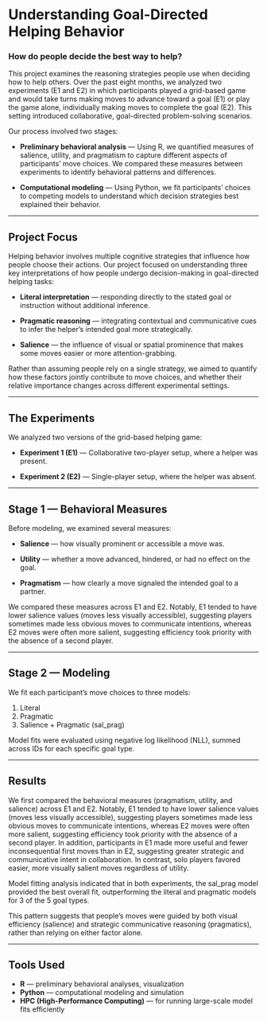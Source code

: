 # Understanding Goal-Directed Helping Behavior

### How do people decide the best way to help?

This project examines the reasoning strategies people use when deciding how to help others. Over the past eight months, we analyzed two experiments (E1 and E2) in which participants played a grid-based game and would take turns making moves to advance toward a goal (E1) or play the game alone, individually making moves to complete the goal (E2). This setting introduced collaborative, goal-directed problem-solving scenarios.

Our process involved two stages:

- **Preliminary behavioral analysis** — Using R, we quantified measures of salience, utility, and pragmatism to capture different aspects of participants’ move choices. We compared these measures between experiments to identify behavioral patterns and differences.

- **Computational modeling** — Using Python, we fit participants’ choices to competing models to understand which decision strategies best explained their behavior.

---

## Project Focus

Helping behavior involves multiple cognitive strategies that influence how people choose their actions. Our project focused on understanding three key interpretations of how people undergo decision-making in goal-directed helping tasks:

- **Literal interpretation** — responding directly to the stated goal or instruction without additional inference.

- **Pragmatic reasoning** — integrating contextual and communicative cues to infer the helper’s intended goal more strategically.

- **Salience** — the influence of visual or spatial prominence that makes some moves easier or more attention-grabbing.

Rather than assuming people rely on a single strategy, we aimed to quantify how these factors jointly contribute to move choices, and whether their relative importance changes across different experimental settings.

---

## The Experiments

We analyzed two versions of the grid-based helping game:

- **Experiment 1 (E1)** — Collaborative two-player setup, where a helper was present.

- **Experiment 2 (E2)** — Single-player setup, where the helper was absent.

---

## Stage 1 — Behavioral Measures

Before modeling, we examined several measures:

- **Salience** — how visually prominent or accessible a move was.

- **Utility** — whether a move advanced, hindered, or had no effect on the goal.

- **Pragmatism** — how clearly a move signaled the intended goal to a partner.

We compared these measures across E1 and E2. Notably, E1 tended to have lower salience values (moves less visually accessible), suggesting players sometimes made less obvious moves to communicate intentions, whereas E2 moves were often more salient, suggesting efficiency took priority with the absence of a second player. 

---

## Stage 2 — Modeling

We fit each participant’s move choices to three models:

1. Literal  
2. Pragmatic  
3. Salience + Pragmatic (sal_prag)

Model fits were evaluated using negative log likelihood (NLL), summed across IDs for each specific goal type.

---

## Results

We first compared the behavioral measures (pragmatism, utility, and salience) across E1 and E2. Notably, E1 tended to have lower salience values (moves less visually accessible), suggesting players sometimes made less obvious moves to communicate intentions, whereas E2 moves were often more salient, suggesting efficiency took priority with the absence of a second player. In addition, participants in E1 made more useful and fewer inconsequential first moves than in E2, suggesting greater strategic and communicative intent in collaboration. In contrast, solo players favored easier, more visually salient moves regardless of utility.

Model fitting analysis indicated that in both experiments, the sal_prag model provided the best overall fit, outperforming the literal and pragmatic models for 3 of the 5 goal types.

This pattern suggests that people’s moves were guided by both visual efficiency (salience) and strategic communicative reasoning (pragmatics), rather than relying on either factor alone.

---

## Tools Used

- **R** — preliminary behavioral analyses, visualization  
- **Python** — computational modeling and simulation  
- **HPC (High-Performance Computing)** — for running large-scale model fits efficiently
